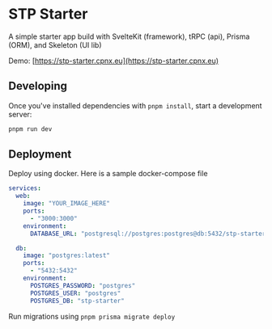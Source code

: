 # STP Starter

A simple starter app build with SvelteKit (framework), tRPC (api), Prisma (ORM), and Skeleton (UI lib)

Demo: [https://stp-starter.cpnx.eu](https://stp-starter.cpnx.eu)

## Developing

Once you've installed dependencies with `pnpm install`, start a development server:

```bash
pnpm run dev
```

## Deployment

Deploy using docker. Here is a sample docker-compose file

```yaml
services:
  web:
    image: "YOUR_IMAGE_HERE"
    ports:
      - "3000:3000"
    environment:
      DATABASE_URL: "postgresql://postgres:postgres@db:5432/stp-starter?schema=public"

  db:
    image: "postgres:latest"
    ports:
      - "5432:5432"
    environment:
      POSTGRES_PASSWORD: "postgres"
      POSTGRES_USER: "postgres"
      POSTGRES_DB: "stp-starter"
```

Run migrations using `pnpm prisma migrate deploy`
